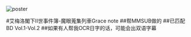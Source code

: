 ![poster](poster.png)


#艾梅洛閣下II世事件簿-魔眼蒐集列車Grace note
##帮MMSUB做的
##已匹配BD Vol.1-Vol.2
##如果有人帮我OCR日字的话，可能会出双语字幕
